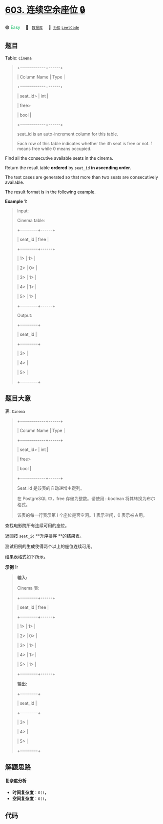# [603. 连续空余座位 🔒](https://2xiao.github.io/leetcode-js/problem/0603.html)

🟢 <font color=#15bd66>Easy</font>&emsp; 🔖&ensp; [`数据库`](/tag/database.md)&emsp; 🔗&ensp;[`力扣`](https://leetcode.cn/problems/consecutive-available-seats) [`LeetCode`](https://leetcode.com/problems/consecutive-available-seats)

## 题目

Table: `Cinema`

> 
> 
> 
> 
> 
> +-------------+------+
> 
> | Column Name | Type |
> 
> +-------------+------+
> 
> | seat_id> 
>  | int  |
> 
> | free> 
> > 
> | bool |
> 
> +-------------+------+
> 
> seat_id is an auto-increment column for this table.
> 
> Each row of this table indicates whether the ith seat is free or not. 1 means free while 0 means occupied.
> 
> 



Find all the consecutive available seats in the cinema.

Return the result table **ordered** by `seat_id` **in ascending order**.

The test cases are generated so that more than two seats are consecutively
available.

The result format is in the following example.



**Example 1:**

> Input: 
> 
> Cinema table:
> 
> +---------+------+
> 
> | seat_id | free |
> 
> +---------+------+
> 
> | 1> 
>    | 1> 
> |
> 
> | 2> 
>    | 0> 
> |
> 
> | 3> 
>    | 1> 
> |
> 
> | 4> 
>    | 1> 
> |
> 
> | 5> 
>    | 1> 
> |
> 
> +---------+------+
> 
> Output: 
> 
> +---------+
> 
> | seat_id |
> 
> +---------+
> 
> | 3> 
>    |
> 
> | 4> 
>    |
> 
> | 5> 
>    |
> 
> +---------+
> 
> 


## 题目大意

表: `Cinema`

> 
> 
> 
> 
> 
> +-------------+------+
> 
> | Column Name | Type |
> 
> +-------------+------+
> 
> | seat_id> 
>  | int  |
> 
> | free> 
> > 
> | bool |
> 
> +-------------+------+
> 
> Seat_id 是该表的自动递增主键列。
> 
> 在 PostgreSQL 中，free 存储为整数。请使用 ::boolean 将其转换为布尔格式。
> 
> 该表的每一行表示第 i 个座位是否空闲。1 表示空闲，0 表示被占用。



查找电影院所有连续可用的座位。

返回按 `seat_id` **升序排序  **的结果表。

测试用例的生成使得两个以上的座位连续可用。

结果表格式如下所示。



**示例 1:**

> 
> 
> 
> 
> 
> **输入:** 
> 
> Cinema 表:
> 
> +---------+------+
> 
> | seat_id | free |
> 
> +---------+------+
> 
> | 1> 
>    | 1> 
> |
> 
> | 2> 
>    | 0> 
> |
> 
> | 3> 
>    | 1> 
> |
> 
> | 4> 
>    | 1> 
> |
> 
> | 5> 
>    | 1> 
> |
> 
> +---------+------+
> 
> **输出:** 
> 
> +---------+
> 
> | seat_id |
> 
> +---------+
> 
> | 3> 
>    |
> 
> | 4> 
>    |
> 
> | 5> 
>    |
> 
> +---------+


## 解题思路

#### 复杂度分析

- **时间复杂度**：`O()`，
- **空间复杂度**：`O()`，

## 代码

```javascript

```
